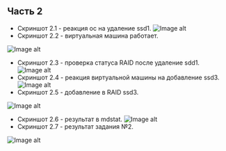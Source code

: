 ## Часть 2
- Скриншот 2.1 - реакция ос на удаление ssd1.
![Image alt](https://github.com/r31axx/O.S/tree/master/lab2/screenshots/part2/2.1.png)
- Скриншот 2.2 - виртуальная машина работает.

![Image alt](https://github.com/r31axx/O.S/tree/master/lab2/screenshots/part2/2.2.png)
- Скриншот 2.3 - проверка статуса RAID после удаление sdd1.
![Image alt](https://github.com/r31axx/O.S/tree/master/lab2/screenshots/part2/2.3.png)
- Скриншот 2.4 - реакция виртуальной машины на добавление ssd3.
![Image alt](https://github.com/r31axx/O.S/tree/master/lab2/screenshots/part2/2.4.png)
- Скриншот 2.5 - добавление в RAID ssd3.

![Image alt](https://github.com/r31axx/O.S/tree/master/lab2/screenshots/part2/2.5.png)
- Скриншот 2.6 - результат в mdstat.
![Image alt](https://github.com/r31axx/O.S/tree/master/lab2/screenshots/part2/2.6.png)
- Скриншот 2.7 - результат задания №2.

![Image alt](https://github.com/r31axx/O.S/tree/master/lab2/screenshots/part2/2.7.png)
